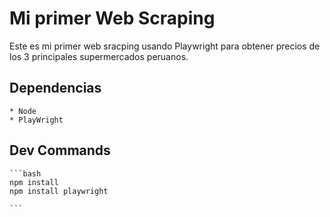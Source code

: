 # Mi primer Web Scraping 
Este es mi primer web sracping usando Playwright para obtener precios de los 3 principales supermercados peruanos.

## Dependencias
    * Node
    * PlayWright

## Dev Commands
    ```bash
    npm install
    npm install playwright

    ```
